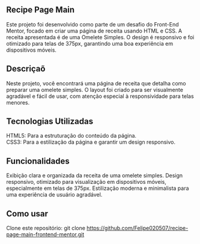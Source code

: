 ## Recipe Page Main
Este projeto foi desenvolvido como parte de um desafio do Front-End Mentor, focado em criar uma página de receita usando HTML e CSS. A receita apresentada é de uma Omelete Simples. O design é responsivo e foi otimizado para telas de 375px, garantindo uma boa experiência em dispositivos móveis.

## Descriçaõ
Neste projeto, você encontrará uma página de receita que detalha como preparar uma omelete simples. O layout foi criado para ser visualmente agradável e fácil de usar, com atenção especial à responsividade para telas menores.

## Tecnologias Utilizadas
HTML5: Para a estruturação do conteúdo da página.
<br>
CSS3: Para a estilização da página e garantir um design responsivo.

## Funcionalidades
Exibição clara e organizada da receita de uma omelete simples.
Design responsivo, otimizado para visualização em dispositivos móveis, especialmente em telas de 375px.
Estilização moderna e minimalista para uma experiência de usuário agradável.

## Como usar

Clone este repositório: git clone https://github.com/Felipe020507/recipe-page-main-frontend-mentor.git
